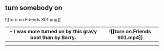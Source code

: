 ## turn somebody on

![[turn on.Friends S01.png]]

| - I was more turned on by this gravy boat than by Barry.<br> | ![[turn on.Friends S01.mp4]] |
| ------------------------------------------------------------ | ---------------------------- |
|                                                              |                              |
|                                                              |                              |
